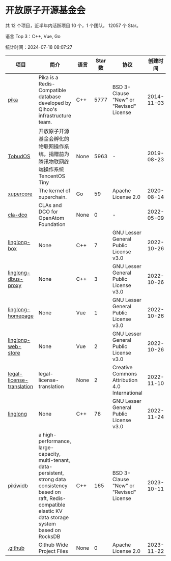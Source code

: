 # 开放原子开源基金会

共 12 个项目，近半年内活跃项目 10 个，1 个团队， 12057 个 Star。

语言 Top 3：C++, Vue, Go

统计时间：2024-07-18 08:07:27

| 项目 | 简介 | 语言 | Star 数 | 协议 | 创建时间 | 最后更新时间 |
| --- | --- | --- | --- | --- | --- | --- |
| [pika](https://github.com/OpenAtomFoundation/pika) | Pika is a Redis-Compatible database developed by Qihoo's infrastructure team. | C++ | 5777 | BSD 3-Clause "New" or "Revised" License | 2014-11-03 | 2024-07-18 |
| [TobudOS](https://github.com/OpenAtomFoundation/TobudOS) | 开放原子开源基金会孵化的物联网操作系统，捐赠前为腾讯物联网终端操作系统TencentOS Tiny | None | 5963 | - | 2019-08-23 | 2024-07-10 |
| [xupercore](https://github.com/OpenAtomFoundation/xupercore) | The kernel of xuperchain. | Go | 59 | Apache License 2.0 | 2020-08-14 | 2024-06-12 |
| [cla-dco](https://github.com/OpenAtomFoundation/cla-dco) | CLAs and DCO for OpenAtom Foundation | None | 0 | - | 2022-05-09 | 2022-05-25 |
| [linglong-box](https://github.com/OpenAtomFoundation/linglong-box) | None | C++ | 7 | GNU Lesser General Public License v3.0 | 2022-10-26 | 2024-07-02 |
| [linglong-dbus-proxy](https://github.com/OpenAtomFoundation/linglong-dbus-proxy) | None | C++ | 3 | GNU Lesser General Public License v3.0 | 2022-10-26 | 2024-07-04 |
| [linglong-homepage](https://github.com/OpenAtomFoundation/linglong-homepage) | None | Vue | 1 | GNU Lesser General Public License v3.0 | 2022-10-26 | 2024-07-11 |
| [linglong-web-store](https://github.com/OpenAtomFoundation/linglong-web-store) | None | Vue | 2 | GNU Lesser General Public License v3.0 | 2022-10-26 | 2024-07-02 |
| [legal-license-translation](https://github.com/OpenAtomFoundation/legal-license-translation) | legal-license-translation | None | 2 | Creative Commons Attribution 4.0 International | 2022-11-10 | 2024-03-19 |
| [linglong](https://github.com/OpenAtomFoundation/linglong) | None | C++ | 78 | GNU Lesser General Public License v3.0 | 2022-11-24 | 2024-07-18 |
| [pikiwidb](https://github.com/OpenAtomFoundation/pikiwidb) | a high-performance, large-capacity, multi-tenant, data-persistent, strong data consistency based on raft, Redis-compatible elastic KV data storage system based on RocksDB | C++ | 165 | BSD 3-Clause "New" or "Revised" License | 2023-10-11 | 2024-07-18 |
| [.github](https://github.com/OpenAtomFoundation/.github) | Github Wide Project Files | None | 0 | Apache License 2.0 | 2023-11-22 | 2023-11-22 |
